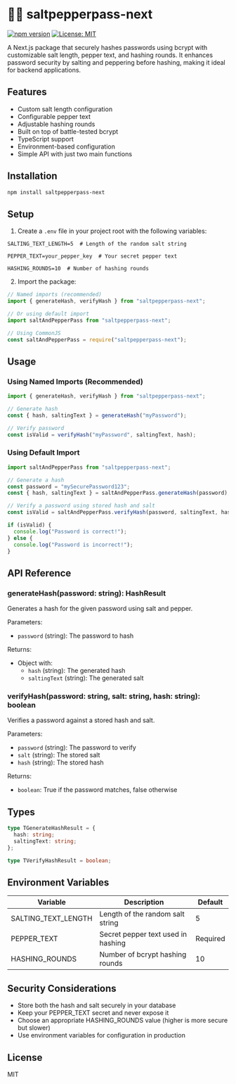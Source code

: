 # 🧂🔑 saltpepperpass-next

[![npm version](https://img.shields.io/npm/v/saltpepperpass-next.svg)](https://www.npmjs.com/package/saltpepperpass-next)
[![License: MIT](https://img.shields.io/badge/License-MIT-yellow.svg)](https://opensource.org/licenses/MIT)

A Next.js package that securely hashes passwords using bcrypt with customizable salt length, pepper text, and hashing rounds. It enhances password security by salting and peppering before hashing, making it ideal for backend applications.

## Features

- Custom salt length configuration
- Configurable pepper text
- Adjustable hashing rounds
- Built on top of battle-tested bcrypt
- TypeScript support
- Environment-based configuration
- Simple API with just two main functions

## Installation

```bash
npm install saltpepperpass-next
```

## Setup

1. Create a `.env` file in your project root with the following variables:

```env
SALTING_TEXT_LENGTH=5  # Length of the random salt string

PEPPER_TEXT=your_pepper_key  # Your secret pepper text

HASHING_ROUNDS=10  # Number of hashing rounds
```

2. Import the package:

```typescript
// Named imports (recommended)
import { generateHash, verifyHash } from "saltpepperpass-next";

// Or using default import
import saltAndPepperPass from "saltpepperpass-next";

// Using CommonJS
const saltAndPepperPass = require("saltpepperpass-next");
```

## Usage

### Using Named Imports (Recommended)

```typescript
import { generateHash, verifyHash } from "saltpepperpass-next";

// Generate hash
const { hash, saltingText } = generateHash("myPassword");

// Verify password
const isValid = verifyHash("myPassword", saltingText, hash);
```

### Using Default Import

```typescript
import saltAndPepperPass from "saltpepperpass-next";

// Generate a hash
const password = "mySecurePassword123";
const { hash, saltingText } = saltAndPepperPass.generateHash(password);

// Verify a password using stored hash and salt
const isValid = saltAndPepperPass.verifyHash(password, saltingText, hash);

if (isValid) {
  console.log("Password is correct!");
} else {
  console.log("Password is incorrect!");
}
```

## API Reference

### generateHash(password: string): HashResult

Generates a hash for the given password using salt and pepper.

Parameters:

- `password` (string): The password to hash

Returns:

- Object with:
  - `hash` (string): The generated hash
  - `saltingText` (string): The generated salt

### verifyHash(password: string, salt: string, hash: string): boolean

Verifies a password against a stored hash and salt.

Parameters:

- `password` (string): The password to verify
- `salt` (string): The stored salt
- `hash` (string): The stored hash

Returns:

- `boolean`: True if the password matches, false otherwise

## Types

```typescript
type TGenerateHashResult = {
  hash: string;
  saltingText: string;
};

type TVerifyHashResult = boolean;
```

## Environment Variables

| Variable            | Description                        | Default  |
| ------------------- | ---------------------------------- | -------- |
| SALTING_TEXT_LENGTH | Length of the random salt string   | 5        |
| PEPPER_TEXT         | Secret pepper text used in hashing | Required |
| HASHING_ROUNDS      | Number of bcrypt hashing rounds    | 10       |

## Security Considerations

- Store both the hash and salt securely in your database
- Keep your PEPPER_TEXT secret and never expose it
- Choose an appropriate HASHING_ROUNDS value (higher is more secure but slower)
- Use environment variables for configuration in production

## License

MIT
